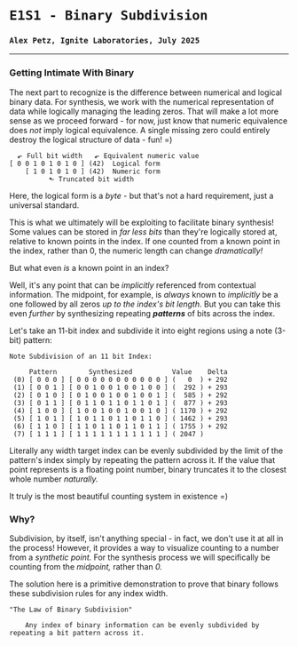 # `E1S1 - Binary Subdivision`
### `Alex Petz, Ignite Laboratories, July 2025`

---

### Getting Intimate With Binary
The next part to recognize is the difference between numerical and logical binary data.  For synthesis, we work
with the numerical representation of data while logically managing the leading zeros.  That will make a lot
more sense as we proceed forward - for now, just know that numeric equivalence does _not_ imply logical equivalence.
A single missing zero could entirely destroy the logical structure of data - fun! =)

      ⬐ Full bit width   ⬐ Equivalent numeric value
    [ 0 0 1 0 1 0 1 0 ] (42)  Logical form
        [ 1 0 1 0 1 0 ] (42)  Numeric form
              ⬑ Truncated bit width

Here, the logical form is a _byte_ - but that's not a hard requirement, just a universal standard.

This is what we ultimately will be exploiting to facilitate binary synthesis!  Some values can be stored in
_far less bits_ than they're logically stored at, relative to known points in the index.  If one counted from 
a known point in the index, rather than 0, the numeric length can change _dramatically!_

But what even _is_ a known point in an index?

Well, it's any point that can be _implicitly_ referenced from contextual information.  The midpoint, for example, 
is _always_ known to _implicitly_ be a one followed by all zeros _up to the index's bit length_.  But you can take 
this even _further_ by synthesizing repeating _**patterns**_ of bits across the index.

Let's take an 11-bit index and subdivide it into eight regions using a note (3-bit) pattern:

    Note Subdivision of an 11 bit Index:
 
         Pattern        Synthesized          Value    Delta   
     (0) [ 0 0 0 ] [ 0 0 0 0 0 0 0 0 0 0 0 ] (   0  ) + 292
     (1) [ 0 0 1 ] [ 0 0 1 0 0 1 0 0 1 0 0 ] (  292 ) + 293
     (2) [ 0 1 0 ] [ 0 1 0 0 1 0 0 1 0 0 1 ] (  585 ) + 292
     (3) [ 0 1 1 ] [ 0 1 1 0 1 1 0 1 1 0 1 ] (  877 ) + 293
     (4) [ 1 0 0 ] [ 1 0 0 1 0 0 1 0 0 1 0 ] ( 1170 ) + 292
     (5) [ 1 0 1 ] [ 1 0 1 1 0 1 1 0 1 1 0 ] ( 1462 ) + 293
     (6) [ 1 1 0 ] [ 1 1 0 1 1 0 1 1 0 1 1 ] ( 1755 ) + 292
     (7) [ 1 1 1 ] [ 1 1 1 1 1 1 1 1 1 1 1 ] ( 2047 )

Literally any width target index can be evenly subdivided by the limit of the pattern's index simply by 
repeating the pattern across it.  If the value that point represents is a floating point number, binary
truncates it to the closest whole number _naturally._  

It truly is the most beautiful counting system in existence =)

### Why?
Subdivision, by itself, isn't anything special - in fact, we don't use it at all in the process!  However,
it provides a way to visualize counting to a number from a _synthetic point._  For the synthesis process
we will specifically be counting from the _midpoint,_ rather than _0._

The solution here is a primitive demonstration to prove that binary follows these subdivision rules for any index width.

    "The Law of Binary Subdivision"

        Any index of binary information can be evenly subdivided by repeating a bit pattern across it. 